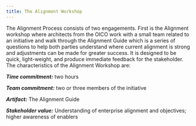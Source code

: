 ```yaml
---
title: The Alignment Workshop
---  
```

 
The Alignment Process consists of two engagements. First is the Alignment workshop where architects from the OICO work with a small team related to an initiative and walk through the Alignment Guide which is a series of questions to help both parties understand where current alignment is strong and adjustments can be made for greater success. It is designed to be quick, light-weight, and produce immediate feedback for the stakeholder. The characteristics of the Alignment Workshop are:

**_Time commitment:_** two hours

**_Team commitment:_** two or three members of the initiative

**_Artifact:_** The Alignment Guide

**_Stakeholder value:_** Understanding of enterprise alignment and objectives; higher awareness of enablers 
